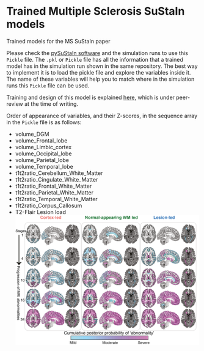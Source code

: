 # Trained Multiple Sclerosis SuStaIn models

Trained models for the MS SuStaIn paper 

Please check the [pySuStaIn software](https://github.com/ucl-pond/pySuStaIn) and the simulation runs to use this `Pickle` file. The `.pkl` or `Pickle` file has all the information that a trained model has in the simulation run shown in the same repository. The best way to implement it is to load the pickle file and explore the variables inside it. The name of these variables will help you to match where in the simulation runs this `Pickle` file can be used.  

Training and design of this model is explained [here](https://www.medrxiv.org/content/10.1101/19011080v2), which is under peer-review at the time of writing.  

Order of appearance of variables, and their Z-scores, in the sequence array in the `Pickle` file is as follows:

- volume_DGM
- volume_Frontal_lobe
- volume_Limbic_cortex
- volume_Occipital_lobe
- volume_Parietal_lobe
- volume_Temporal_lobe
- t1t2ratio_Cerebellum_White_Matter
- t1t2ratio_Cingulate_White_Matter
- t1t2ratio_Frontal_White_Matter
- t1t2ratio_Parietal_White_Matter
- t1t2ratio_Temporal_White_Matter
- t1t2ratio_Corpus_Callosum
- T2-Flair Lesion load
![Three subtype model](https://github.com/armaneshaghi/trained_models_MS_SuStaIn/blob/main/_3subtypes.png)
